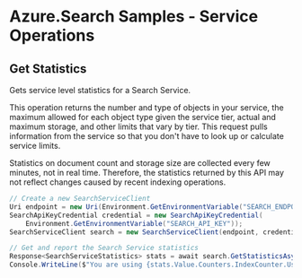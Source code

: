 # Azure.Search Samples - Service Operations

## Get Statistics
Gets service level statistics for a Search Service.

This operation returns the number and type of objects in your service, the
maximum allowed for each object type given the service tier, actual and maximum
storage, and other limits that vary by tier.  This request pulls information
from the service so that you don't have to look up or calculate service limits.

Statistics on document count and storage size are collected every few minutes,
not in real time.  Therefore, the statistics returned by this API may not
reflect changes caused by recent indexing operations.

```C# Snippet:Azure_Search_Tests_Samples_GetStatisticsAsync
// Create a new SearchServiceClient
Uri endpoint = new Uri(Environment.GetEnvironmentVariable("SEARCH_ENDPOINT"));
SearchApiKeyCredential credential = new SearchApiKeyCredential(
    Environment.GetEnvironmentVariable("SEARCH_API_KEY"));
SearchServiceClient search = new SearchServiceClient(endpoint, credential);

// Get and report the Search Service statistics
Response<SearchServiceStatistics> stats = await search.GetStatisticsAsync();
Console.WriteLine($"You are using {stats.Value.Counters.IndexCounter.Usage} of {stats.Value.Counters.IndexCounter.Quota} indexes.");
```
